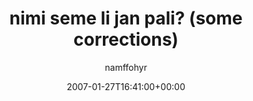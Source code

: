 ---
title: 'nimi seme li jan pali? (some corrections)'
posts: 12
hash: 't628'
author: 'namffohyr'
date: 2007-01-27T16:41:00+00:00
sources:
  - http://forums.tokipona.org/viewtopic.php%3Ft=628.html
---